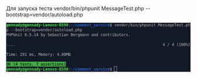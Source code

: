 
Для запуска теста vendor/bin/phpunit MessageTest.php --bootstrap=vendor/autoload.php


![Image alt](https://github.com/gennadyC/comment_service/raw/master/result.png)
